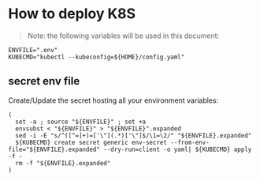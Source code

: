 # How to deploy K8S

> Note: the following variables will be used in this document:

```shell
ENVFILE=".env"
KUBECMD="kubectl --kubeconfig=${HOME}/config.yaml"
```

## secret env file

Create/Update the secret hosting all your environment variables:

```shell
(
  set -a ; source "${ENVFILE}" ; set +a
  envsubst < "${ENVFILE}" > "${ENVFILE}".expanded
  sed -i -E "s/^([^=]+)=['\"](.*)['\"]$/\1=\2/" "${ENVFILE}.expanded"
  ${KUBECMD} create secret generic env-secret --from-env-file="${ENVFILE}.expanded" --dry-run=client -o yaml| ${KUBECMD} apply -f -
  rm -f "${ENVFILE}.expanded"
)
```
